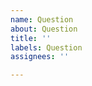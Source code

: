 ```yaml
---
name: Question
about: Question
title: ''
labels: Question
assignees: ''

---
```


<!-- PLEASE READ BEFORE POSTING A NEW ISSUE
   → You can fill in the following information in English or German
-->
